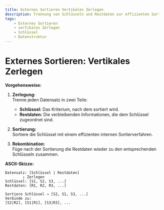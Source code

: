 ```yaml
---
title: Externes Sortieren Vertikales Zerlegen  
description: Trennung von Schlüsseln und Restdaten zur effizienten Sortierung großer Datenmengen.  
tags:
    - Externes Sortieren
    - vertikales Zerlegen
    - Schlüssel
    - Datenstruktur
---
```


# Externes Sortieren: Vertikales Zerlegen

**Vorgehensweise:**  
1. **Zerlegung:**  
   Trenne jeden Datensatz in zwei Teile:  
   - **Schlüssel:** Das Kriterium, nach dem sortiert wird.  
   - **Restdaten:** Die verbleibenden Informationen, die dem Schlüssel zugeordnet sind.

2. **Sortierung:**  
   Sortiere die Schlüssel mit einem effizienten internen Sortierverfahren.

3. **Rekombination:**  
   Füge nach der Sortierung die Restdaten wieder zu den entsprechenden Schlüsseln zusammen.

**ASCII-Skizze:**  
```
Datensatz: [Schlüssel | Restdaten]
        ↓ Zerlegen
Schlüssel: [S1, S2, S3, ...]
Restdaten: [R1, R2, R3, ...]

Sortiere Schlüssel → [S2, S1, S3, ...]
Verbinde zu:
[S2|R2], [S1|R1], [S3|R3], ...
```

